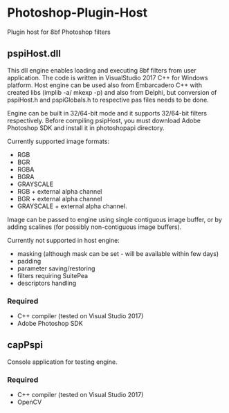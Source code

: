 # Photoshop-Plugin-Host
Plugin host for 8bf Photoshop filters

## pspiHost.dll
This dll engine enables loading and executing 8bf filters from user application. The code is written in VisualStudio 2017 C++ for Windows platform.
Host engine can be used also from Embarcadero C++ with created libs (implib -a/ mkexp -p) and also from Delphi, but conversion of pspiHost.h and pspiGlobals.h to respective pas files needs to be done.

Engine can be built in 32/64-bit mode and it supports 32/64-bit filters respectively.
Before compiling psipHost, you must download Adobe Photoshop SDK and install it in photoshopapi directory.

Currently supported image formats:
- RGB
- BGR
- RGBA
- BGRA
- GRAYSCALE
- RGB + external alpha channel
- BGR + external alpha channel
- GRAYSCALE + external alpha channel.

Image can be passed to engine using single contiguous image buffer, or by adding scalines (for possibly non-contiguous image buffers). 

Currently not supported in host engine:
- masking (although mask can be set - will be available within few days)
- padding
- parameter saving/restoring
- filters requiring SuitePea
- descriptors handling

### Required
- C++ compiler (tested on Visual Studio 2017) 
- Adobe Photoshop SDK

## capPspi
Console application for testing engine.

### Required
- C++ compiler (tested on Visual Studio 2017) 
- OpenCV







